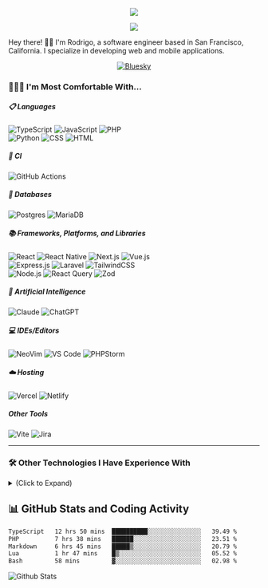 <p align="center">
    <img src="https://readme-typing-svg.demolab.com?font=Source+Code+Pro&weight=300&size=32&duration=1&pause=1&color=03EDF7&center=true&vCenter=true&repeat=false&width=435&lines=Rodrigo+Bondoc">
</p>

<p align="center">
    <img src="https://readme-typing-svg.demolab.com?font=Source+Code+Pro&duration=3000&pause=1000&color=03EDF7&center=true&vCenter=true&width=435&lines=Software+Engineer...;...developing+web+and+mobile+apps...;...and+always+learning+new+things!">
</p>

Hey there! 👋🏽 I'm Rodrigo, a software engineer based in San Francisco, California. I specialize in developing web and mobile applications.

<p align="center">
    <a target="_blank" href="https://bsky.app/profile/rbondoc.dev">
        <img alt="Bluesky" src="https://img.shields.io/badge/Bluesky-0285FF?style=for-the-badge&logo=Bluesky&logoColor=white">
    </a>
</p>

### 👨🏽‍💻 I'm Most Comfortable With...

##### 📋 Languages

<div>
    <img alt="TypeScript" src="https://img.shields.io/badge/typescript-%23007ACC.svg?style=for-the-badge&logo=typescript&logoColor=white">
    <img alt="JavaScript" src="https://img.shields.io/badge/javascript-%23323330.svg?style=for-the-badge&logo=javascript&logoColor=%23F7DF1E">
    <img alt="PHP" src="https://img.shields.io/badge/php-%23777BB4.svg?style=for-the-badge&logo=php&logoColor=white">
</div>

<div>
    <img alt="Python" src="https://img.shields.io/badge/python-3670A0?style=for-the-badge&logo=python&logoColor=ffdd54">
    <img alt="CSS" src="https://img.shields.io/badge/css3-%231572B6.svg?style=for-the-badge&logo=css3&logoColor=white">
    <img alt="HTML" src="https://img.shields.io/badge/html5-%23E34F26.svg?style=for-the-badge&logo=html5&logoColor=white">
</div>

##### 🔬 CI

<div>
    <img alt="GitHub Actions" src="https://img.shields.io/badge/github%20actions-%232671E5.svg?style=for-the-badge&logo=githubactions&logoColor=white">
</div>

##### 💾 Databases

<div>
    <img alt="Postgres" src="https://img.shields.io/badge/postgres-%23316192.svg?style=for-the-badge&logo=postgresql&logoColor=white">
    <img alt="MariaDB" src="https://img.shields.io/badge/MariaDB-003545?style=for-the-badge&logo=mariadb&logoColor=white">
</div>

##### 📚 Frameworks, Platforms, and Libraries

<div>
    <img alt="React" src="https://img.shields.io/badge/react-%2320232a.svg?style=for-the-badge&logo=react&logoColor=%2361DAFB">
    <img alt="React Native" src="https://img.shields.io/badge/react_native-%2320232a.svg?style=for-the-badge&logo=react&logoColor=%2361DAFB">
    <img alt="Next.js" src="https://img.shields.io/badge/Next-black?style=for-the-badge&logo=next.js&logoColor=white">
    <img alt="Vue.js" src="https://img.shields.io/badge/vuejs-%2335495e.svg?style=for-the-badge&logo=vuedotjs&logoColor=%234FC08D">
</div>
<div>
    <img alt="Express.js" src="https://img.shields.io/badge/express.js-%23404d59.svg?style=for-the-badge&logo=express&logoColor=%2361DAFB">
    <img alt="Laravel" src="https://img.shields.io/badge/laravel-%23FF2D20.svg?style=for-the-badge&logo=laravel&logoColor=white">
    <img alt="TailwindCSS" src="https://img.shields.io/badge/tailwindcss-%2338B2AC.svg?style=for-the-badge&logo=tailwind-css&logoColor=white">
</div>
<div>
    <img alt="Node.js" src="https://img.shields.io/badge/node.js-6DA55F?style=for-the-badge&logo=node.js&logoColor=white">
    <img alt="React Query" src="https://img.shields.io/badge/-React%20Query-FF4154?style=for-the-badge&logo=react%20query&logoColor=white">
    <img alt="Zod" src="https://img.shields.io/badge/zod-%233068b7.svg?style=for-the-badge&logo=zod&logoColor=white">
</div>

##### 🤖 Artificial Intelligence

<div>
    <img alt="Claude" src="https://img.shields.io/badge/Claude-D97757?style=for-the-badge&logo=claude&logoColor=white">
    <img alt="ChatGPT" src="https://img.shields.io/badge/chatGPT-74aa9c?style=for-the-badge&logo=openai&logoColor=white">
</div>

##### 💻 IDEs/Editors

<div>
    <img alt="NeoVim" src="https://img.shields.io/badge/NeoVim-%2357A143.svg?&style=for-the-badge&logo=neovim&logoColor=white">
    <img alt="VS Code" src="https://img.shields.io/badge/Visual%20Studio%20Code-0078d7.svg?style=for-the-badge&logo=visual-studio-code&logoColor=white">
    <img alt="PHPStorm" src="https://img.shields.io/badge/phpstorm-143?style=for-the-badge&logo=phpstorm&logoColor=black&color=black&labelColor=darkorchid">
</div>

##### ☁️ Hosting

<div>
    <img alt="Vercel" src="https://img.shields.io/badge/vercel-%23000000.svg?style=for-the-badge&logo=vercel&logoColor=white">
    <img alt="Netlify" src="https://img.shields.io/badge/netlify-%23000000.svg?style=for-the-badge&logo=netlify&logoColor=#00C7B7">
</div>

##### Other Tools

<div>
    <img alt="Vite" src="https://img.shields.io/badge/vite-%23646CFF.svg?style=for-the-badge&logo=vite&logoColor=white" >
    <img alt="Jira" src="https://img.shields.io/badge/jira-%230A0FFF.svg?style=for-the-badge&logo=jira&logoColor=white">
</div>

---

### 🛠️ Other Technologies I Have Experience With

<details>
<summary>(Click to Expand)</summary>

##### 📋 Languages

<div>
    <img alt="C" src="https://img.shields.io/badge/c-%2300599C.svg?style=for-the-badge&logo=c&logoColor=white">
    <img alt="Java" src="https://img.shields.io/badge/java-%23ED8B00.svg?style=for-the-badge&logo=openjdk&logoColor=white">
    <img alt="Rust" src="https://img.shields.io/badge/rust-%23000000.svg?style=for-the-badge&logo=rust&logoColor=white">
</div>

##### 📚 Frameworks, Platforms, and Libraries

<div>
    <img alt="SolidJS" src="https://img.shields.io/badge/SolidJS-2c4f7c?style=for-the-badge&logo=solid&logoColor=c8c9cb">
    <img alt="Radix UI" src="https://img.shields.io/badge/radix%20ui-161618.svg?style=for-the-badge&logo=radix-ui&logoColor=white">
    <img alt="React Router" src="https://img.shields.io/badge/React_Router-CA4245?style=for-the-badge&logo=react-router&logoColor=white">
    <img alt="Jest" src="https://img.shields.io/badge/-jest-%23C21325?style=for-the-badge&logo=jest&logoColor=white">
</div>

##### 💾 Databases

<div>
    <img alt="MariaDB" src="https://img.shields.io/badge/MariaDB-003545?style=for-the-badge&logo=mariadb&logoColor=white">
    <img alt="MongoDB" src="https://img.shields.io/badge/MongoDB-%234ea94b.svg?style=for-the-badge&logo=mongodb&logoColor=white">
</div>

##### 🧰 Other Tools

<div>
    <img alt="Docker" src="https://img.shields.io/badge/docker-%230db7ed.svg?style=for-the-badge&logo=docker&logoColor=white">
    <img alt="Figma" src="https://img.shields.io/badge/figma-%23F24E1E.svg?style=for-the-badge&logo=figma&logoColor=white">
    <img alt="Postman" src="https://img.shields.io/badge/Postman-FF6C37?style=for-the-badge&logo=postman&logoColor=white">
</div>
<div>
    <img alt="Webpack" src="https://img.shields.io/badge/webpack-%238DD6F9.svg?style=for-the-badge&logo=webpack&logoColor=black">
</div>

</details>

## 📊 GitHub Stats and Coding Activity

<!--START_SECTION:waka-->

```txt
TypeScript   12 hrs 50 mins  ██████████░░░░░░░░░░░░░░░   39.49 %
PHP          7 hrs 38 mins   ██████░░░░░░░░░░░░░░░░░░░   23.51 %
Markdown     6 hrs 45 mins   █████▒░░░░░░░░░░░░░░░░░░░   20.79 %
Lua          1 hr 47 mins    █▒░░░░░░░░░░░░░░░░░░░░░░░   05.52 %
Bash         58 mins         ▓░░░░░░░░░░░░░░░░░░░░░░░░   02.98 %
```

<!--END_SECTION:waka-->

<img alt="Github Stats" src="https://github-readme-stats.vercel.app/api?username=rbondoc96&count_private=true&show_icons=true&theme=tokyonight&hide=stars">
